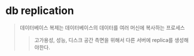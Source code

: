 # db replication

> 데이터베이스 복제는 데이터베이스의 데이터를 여러 머신에 복사하는 프로세스
>
> > 고가용성, 성능, 디스크 공간 측면을 위해서 다른 서버에 replica를 생성해야한다.
